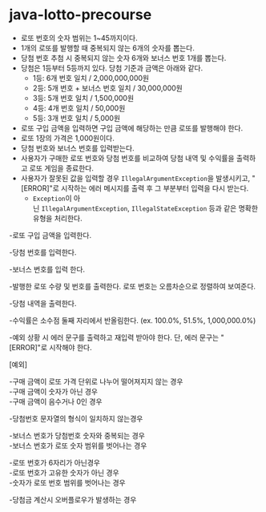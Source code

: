 # java-lotto-precourse

- 로또 번호의 숫자 범위는 1~45까지이다.
- 1개의 로또를 발행할 때 중복되지 않는 6개의 숫자를 뽑는다.
- 당첨 번호 추첨 시 중복되지 않는 숫자 6개와 보너스 번호 1개를 뽑는다.
- 당첨은 1등부터 5등까지 있다. 당첨 기준과 금액은 아래와 같다.
    - 1등: 6개 번호 일치 / 2,000,000,000원
    - 2등: 5개 번호 + 보너스 번호 일치 / 30,000,000원
    - 3등: 5개 번호 일치 / 1,500,000원
    - 4등: 4개 번호 일치 / 50,000원
    - 5등: 3개 번호 일치 / 5,000원
- 로또 구입 금액을 입력하면 구입 금액에 해당하는 만큼 로또를 발행해야 한다.
- 로또 1장의 가격은 1,000원이다.
- 당첨 번호와 보너스 번호를 입력받는다.
- 사용자가 구매한 로또 번호와 당첨 번호를 비교하여 당첨 내역 및 수익률을 출력하고 로또 게임을 종료한다.
- 사용자가 잘못된 값을 입력할 경우 `IllegalArgumentException`을 발생시키고, "[ERROR]"로 시작하는 에러 메시지를 출력 후 그 부분부터 입력을 다시 받는다.
    - `Exception`이 아닌 `IllegalArgumentException`, `IllegalStateException` 등과 같은 명확한 유형을 처리한다.

-로또 구입 금액을 입력한다.

-당첨 번호를 입력한다.

-보너스 번호를 입력 한다.

-발행한 로또 수량 및 번호를 출력한다. 로또 번호는 오름차순으로 정렬하여 보여준다.

-당첨 내역을 출력한다.

-수익률은 소수점 둘째 자리에서 반올림한다. (ex. 100.0%, 51.5%, 1,000,000.0%)

-예외 상황 시 에러 문구를 출력하고 재입력 받아야 한다. 단, 에러 문구는 "[ERROR]"로 시작해야 한다.

[예외]

-구매 금액이 로또 가격 단위로 나누어 떨어져지지 않는 경우 </br>
-구매 금액이 숫자가 아닌 경우</br>
-구매 금액이 음수거나 0인 경우</br>

-당첨번호 문자열의 형식이 일치하지 않는경우 </br>

-보너스 번호가 당첨번호 숫자와 중복되는 경우</br>
-보너스 번호가 로또 숫자 범위를 벗어나는 경우 </br>


-로또 번호가 6자리가 아닌경우</br>
-로또 번호가 고유한 숫자가 아닌 경우</br>
-숫자가 로또 번호 범위를 벗어나는 경우</br>

-당첨금 계산시 오버플로우가 발생하는 경우</br>
